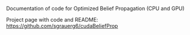 Documentation of code for Optimized Belief Propagation (CPU and GPU)

Project page with code and README: https://github.com/sgrauerg6/cudaBeliefProp
